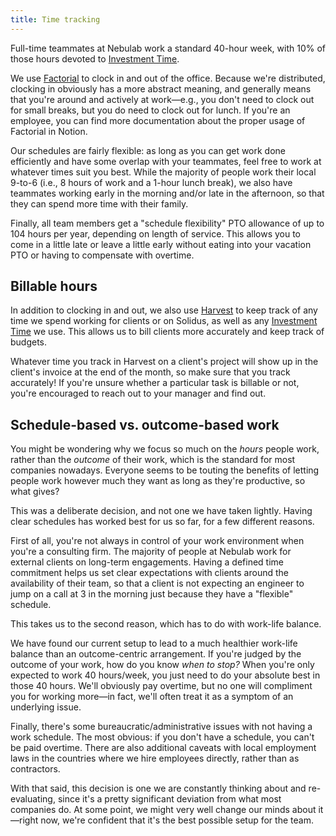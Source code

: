 ```yaml
---
title: Time tracking
---
```


Full-time teammates at Nebulab work a standard 40-hour week, with 10% of those hours devoted to
[Investment Time](/personal-growth/investment-time).

We use [Factorial](https://factorialhr.com) to clock in and out of the office. Because we're
distributed, clocking in obviously has a more abstract meaning, and generally means that you're
around and actively at work—e.g., you don't need to clock out for small breaks, but you do need to 
clock out for lunch. If you're an employee, you can find more documentation about the proper usage
of Factorial in Notion.

Our schedules are fairly flexible: as long as you can get work done efficiently and have some
overlap with your teammates, feel free to work at whatever times suit you best. While the majority
of people work their local 9-to-6 (i.e., 8 hours of work and a 1-hour lunch break), we also have
teammates working early in the morning and/or late in the afternoon, so that they can spend more
time with their family.

Finally, all team members get a "schedule flexibility" PTO allowance of up to 104 hours per year,
depending on length of service. This allows you to come in a little late or leave a little early
without eating into your vacation PTO or having to compensate with overtime.

## Billable hours

In addition to clocking in and out, we also use [Harvest](https://harvestapp.com) to keep track of
any time we spend working for clients or on Solidus, as well as any
[Investment Time](/personal-growth/investment-time) we use. This allows us to bill clients more
accurately and keep track of budgets.

Whatever time you track in Harvest on a client's project will show up in the client's invoice at the
end of the month, so make sure that you track accurately! If you're unsure whether a particular task
is billable or not, you're encouraged to reach out to your manager and find out.

## Schedule-based vs. outcome-based work

You might be wondering why we focus so much on the _hours_ people work, rather than the _outcome_ of
their work, which is the standard for most companies nowadays. Everyone seems to be touting the
benefits of letting people work however much they want as long as they're productive, so what gives?

This was a deliberate decision, and not one we have taken lightly. Having clear schedules has worked
best for us so far, for a few different reasons.

First of all, you're not always in control of your work environment when you're a consulting
firm. The majority of people at Nebulab work for external clients on long-term engagements. Having
a defined time commitment helps us set clear expectations with clients around the availability of
their team, so that a client is not expecting an engineer to jump on a call at 3 in the morning
just because they have a "flexible" schedule.

This takes us to the second reason, which has to do with work-life balance.

We have found our current setup to lead to a much healthier work-life balance than an
outcome-centric arrangement. If you're judged by the outcome of your work, how do you know _when
to stop?_ When you're only expected to work 40 hours/week, you just need to do your absolute best
in those 40 hours. We'll obviously pay overtime, but no one will compliment you for working more—in
fact, we'll often treat it as a symptom of an underlying issue.

Finally, there's some bureaucratic/administrative issues with not having a work schedule. The most
obvious: if you don't have a schedule, you can't be paid overtime. There are also additional caveats
with local employment laws in the countries where we hire employees directly, rather than as
contractors.

With that said, this decision is one we are constantly thinking about and re-evaluating, since
it's a pretty significant deviation from what most companies do. At some point, we might very well
change our minds about it—right now, we're confident that it's the best possible setup for the team.

